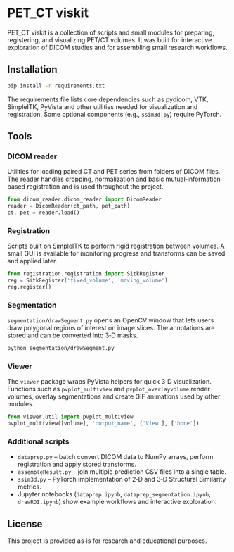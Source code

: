 # PET_CT viskit

PET_CT viskit is a collection of scripts and small modules for preparing, registering,
and visualizing PET/CT volumes.  It was built for interactive exploration of DICOM
studies and for assembling small research workflows.

## Installation

```bash
pip install -r requirements.txt
```

The requirements file lists core dependencies such as pydicom, VTK, SimpleITK,
PyVista and other utilities needed for visualization and registration.  Some optional
components (e.g., `ssim3d.py`) require PyTorch.

## Tools

### DICOM reader
Utilities for loading paired CT and PET series from folders of DICOM files.  The reader
handles cropping, normalization and basic mutual‑information based registration and is
used throughout the project.

```python
from dicom_reader.dicom_reader import DicomReader
reader = DicomReader(ct_path, pet_path)
ct, pet = reader.load()
```

### Registration
Scripts built on SimpleITK to perform rigid registration between volumes.  A small GUI
is available for monitoring progress and transforms can be saved and applied later.

```python
from registration.registration import SitkRegister
reg = SitkRegister('fixed_volume', 'moving_volume')
reg.register()
```

### Segmentation
`segmentation/drawSegment.py` opens an OpenCV window that lets users draw polygonal
regions of interest on image slices.  The annotations are stored and can be converted
into 3‑D masks.

```bash
python segmentation/drawSegment.py
```

### Viewer
The `viewer` package wraps PyVista helpers for quick 3‑D visualization.  Functions such
as `pvplot_multiview` and `pvplot_overlayvolume` render volumes, overlay segmentations
and create GIF animations used by other modules.

```python
from viewer.util import pvplot_multiview
pvplot_multiview([volume], 'output_name', ['View'], ['bone'])
```

### Additional scripts
* `dataprep.py` – batch convert DICOM data to NumPy arrays, perform registration and apply
  stored transforms.
* `assembleResult.py` – join multiple prediction CSV files into a single table.
* `ssim3d.py` – PyTorch implementation of 2‑D and 3‑D Structural Similarity metrics.
* Jupyter notebooks (`dataprep.ipynb`, `dataprep_segmentation.ipynb`, `drawROI.ipynb`) show
  example workflows and interactive exploration.

## License

This project is provided as‑is for research and educational purposes.
